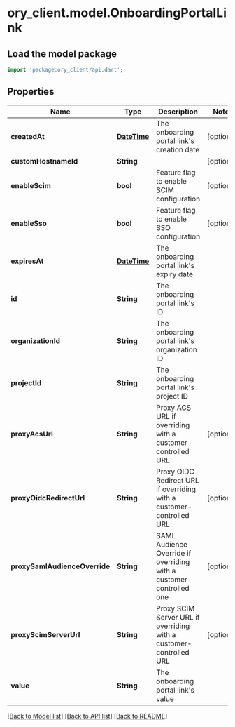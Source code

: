 # ory_client.model.OnboardingPortalLink

## Load the model package
```dart
import 'package:ory_client/api.dart';
```

## Properties
Name | Type | Description | Notes
------------ | ------------- | ------------- | -------------
**createdAt** | [**DateTime**](DateTime.md) | The onboarding portal link's creation date | [optional] 
**customHostnameId** | **String** |  | [optional] 
**enableScim** | **bool** | Feature flag to enable SCIM configuration | [optional] 
**enableSso** | **bool** | Feature flag to enable SSO configuration | [optional] 
**expiresAt** | [**DateTime**](DateTime.md) | The onboarding portal link's expiry date | 
**id** | **String** | The onboarding portal link's ID. | 
**organizationId** | **String** | The onboarding portal link's organization ID | 
**projectId** | **String** | The onboarding portal link's project ID | 
**proxyAcsUrl** | **String** | Proxy ACS URL if overriding with a customer-controlled URL | [optional] 
**proxyOidcRedirectUrl** | **String** | Proxy OIDC Redirect URL if overriding with a customer-controlled URL | [optional] 
**proxySamlAudienceOverride** | **String** | SAML Audience Override if overriding with a customer-controlled one | [optional] 
**proxyScimServerUrl** | **String** | Proxy SCIM Server URL if overriding with a customer-controlled URL | [optional] 
**value** | **String** | The onboarding portal link's value | 

[[Back to Model list]](../README.md#documentation-for-models) [[Back to API list]](../README.md#documentation-for-api-endpoints) [[Back to README]](../README.md)


